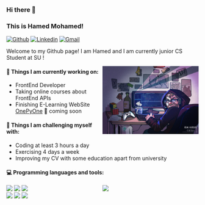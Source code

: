 ### Hi there 👋 
### This is Hamed Mohamed!

[![Github](https://img.shields.io/badge/-Github-000?style=flat&logo=Github&logoColor=white)](https://github.com/Hamed-bavaria)
[![Linkedin](https://img.shields.io/badge/-LinkedIn-blue?style=flat&logo=Linkedin&logoColor=white)](https://www.linkedin.com/in/hamed-mohamed-949b18243/)
[![Gmail](https://img.shields.io/badge/-Gmail-c14438?style=flat&logo=Gmail&logoColor=white)](mailto:hamedali5853@gmail.com)

Welcome to my Github page! I am Hamed and I am currently junior CS Student at SU !

<img align="right" alt="img" src="https://github.com/FernandoRoldan93/FernandoRoldan93/blob/master/cover_image.jpg" width="50%" height="auto" />


#### 🌱 Things I am currently working on: 
- FrontEnd Developer   
- Taking online courses about FrontEnd APIs  
- Finishing E-Learning WebSite [OnePyOne](https://github.com/Hamed-bavaria/WDT) 🚀 coming soon

#### :muscle: Things I am challenging myself with:
- Coding at least 3 hours a day
- Exercising 4 days a week
- Improving my CV with some education apart from university

#### :computer: Programming languages and tools: 
<p>
	<img width="50%" align="right" src="https://github-readme-stats.vercel.app/api?username=Hamed-bavaria&show_icons=true&hide_border=true" />

<code><img width="10%" src="https://www.vectorlogo.zone/logos/javascript/javascript-vertical.svg"></code>
<code><img width="10%" src="https://www.vectorlogo.zone/logos/python/python-ar21.svg"></code>
<code><img width="8%" src="https://www.vectorlogo.zone/logos/w3_html5/w3_html5-icon.svg"></code>
<br />
<code><img width="10%" src="https://www.vectorlogo.zone/logos/w3_css/w3_css-official.svg"></code>
<code><img width="10%" src="https://www.vectorlogo.zone/logos/mysql/mysql-ar21.svg"></code>
<code><img width="10%" src="https://www.vectorlogo.zone/logos/ubuntu/ubuntu-icon.svg"></code>
</p>

